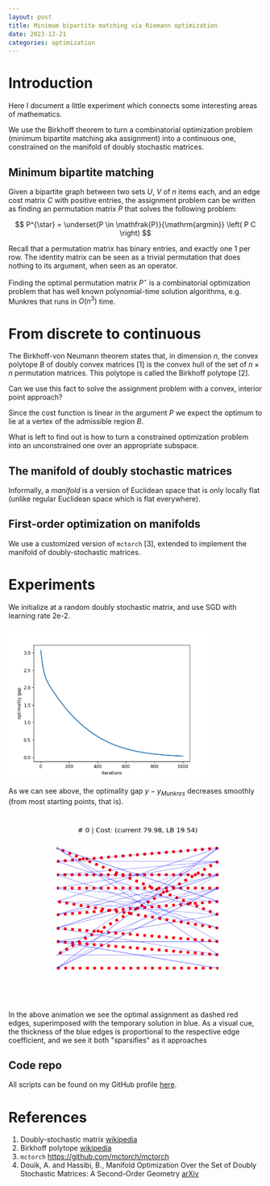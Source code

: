```yaml
---
layout: post
title: Minimum bipartite matching via Riemann optimization
date: 2023-12-21
categories: optimization
---
```


# Introduction

Here I document a little experiment which connects some interesting areas of mathematics.


We use the Birkhoff theorem to turn a combinatorial optimization problem (minimum bipartite matching aka assignment) into a continuous one, constrained on the manifold of doubly stochastic matrices.


## Minimum bipartite matching

Given a bipartite graph between two sets $U$, $V$ of $n$ items each, and an edge cost matrix $C$ with positive entries, the assignment problem can be written as finding an permutation matrix $P$ that solves the following problem:

$$
P^{\star} = \underset{P \in \mathfrak{P}}{\mathrm{argmin}} \left( P C \right)
$$

Recall that a permutation matrix has binary entries, and exactly one $1$ per row. The identity matrix can be seen as a trivial permutation that does nothing to its argument, when seen as an operator.

Finding the optimal permutation matrix $P^{\star}$ is a combinatorial optimization problem that has well known polynomial-time solution algorithms, e.g. Munkres that runs in $O(n^3)$ time.


# From discrete to continuous

The Birkhoff-von Neumann theorem states that, in dimension $n$, the convex polytope $B$ of doubly convex matrices [1] is the convex hull of the set of $n \times n$ permutation matrices. This polytope is called the Birkhoff polytope [2].

Can we use this fact to solve the assignment problem with a convex, interior point approach?

Since the cost function is linear in the argument $P$ we expect the optimum to lie at a vertex of the admissible region $B$.

What is left to find out is how to turn a constrained optimization problem into an unconstrained one over an appropriate subspace.

## The manifold of doubly stochastic matrices

Informally, a <i>manifold</i> is a version of Euclidean space that is only locally flat (unlike regular Euclidean space which is flat everywhere).






## First-order optimization on manifolds

We use a customized version of `mctorch` [3], extended to implement the manifold of doubly-stochastic matrices.




# Experiments

We initialize at a random doubly stochastic matrix, and use SGD with learning rate 2e-2.

<img src="/images/assign_opt_gap_iter-1000_n-10_lr-0.02_1735984842.png" width=400/>

As we can see above, the optimality gap $y - y_{Munkres}$ decreases smoothly (from most starting points, that is).

<img src="/images/assign_movie_iter-1000_n-10_lr-0.02_1735984842.gif" width=500/>

In the above animation we see the optimal assignment as dashed red edges, superimposed with the temporary solution in blue. As a visual cue, the thickness of the blue edges is proportional to the respective edge coefficient, and we see it both "sparsifies" as it approaches 


## Code repo

All scripts can be found on my GitHub profile <a href="https://github.com/ocramz/assignment-riemann-opt">here</a>.


# References

1. Doubly-stochastic matrix <a href="https://en.wikipedia.org/wiki/Doubly_stochastic_matrix">wikipedia</a>
2. Birkhoff polytope <a href="https://en.wikipedia.org/wiki/Birkhoff_polytope">wikipedia</a>
3. `mctorch` <a href="github">https://github.com/mctorch/mctorch</a>
4. Douik, A. and Hassibi, B., Manifold Optimization Over the Set of Doubly Stochastic Matrices: A Second-Order Geometry <a href="https://arxiv.org/abs/1802.02628">arXiv</a>
